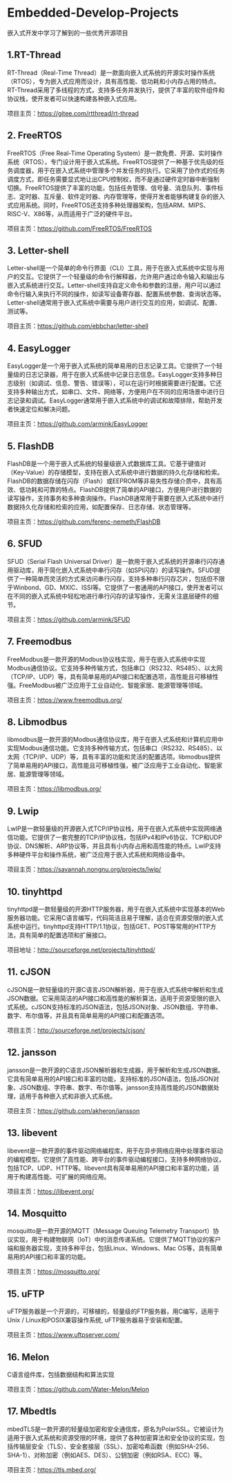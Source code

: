 # Embedded-Develop-Projects

嵌入式开发中学习了解到的一些优秀开源项目

## 1.RT-Thread

RT-Thread（Real-Time Thread）是一款面向嵌入式系统的开源实时操作系统（RTOS），专为嵌入式应用而设计，具有高性能、低功耗和小内存占用的特点。RT-Thread采用了多线程的方式，支持多任务并发执行，提供了丰富的软件组件和协议栈，使开发者可以快速构建各种嵌入式应用。

项目主页：<https://gitee.com/rtthread/rt-thread>

## 2. FreeRTOS

FreeRTOS（Free Real-Time Operating System）是一款免费、开源、实时操作系统（RTOS），专门设计用于嵌入式系统。FreeRTOS提供了一种基于优先级的任务调度器，用于在嵌入式系统中管理多个并发任务的执行。它采用了协作式的任务调度方式，即任务需要显式地让出CPU控制权，而不是通过硬件定时器中断强制切换。FreeRTOS提供了丰富的功能，包括任务管理、信号量、消息队列、事件标志、定时器、互斥量、软件定时器、内存管理等，使得开发者能够构建复杂的嵌入式应用系统。同时，FreeRTOS还支持多种处理器架构，包括ARM、MIPS、RISC-V、X86等，从而适用于广泛的硬件平台。

项目主页：<https://github.com/FreeRTOS/FreeRTOS>

## 3. Letter-shell

Letter-shell是一个简单的命令行界面（CLI）工具，用于在嵌入式系统中实现与用户的交互。它提供了一个轻量级的命令行解释器，允许用户通过命令输入和输出与嵌入式系统进行交互。Letter-shell支持自定义命令和参数的注册，用户可以通过命令行输入来执行不同的操作，如读写设备寄存器、配置系统参数、查询状态等。Letter-shell通常用于嵌入式系统中需要与用户进行交互的应用，如调试、配置、测试等。

项目主页：<https://github.com/ebbchar/letter-shell>

## 4. EasyLogger

EasyLogger是一个用于嵌入式系统的简单易用的日志记录工具。它提供了一个轻量级的日志记录器，用于在嵌入式系统中记录日志信息。EasyLogger支持多种日志级别（如调试、信息、警告、错误等），可以在运行时根据需要进行配置。它还支持多种输出方式，如串口、文件、网络等，方便用户在不同的应用场景中进行日志记录和调试。EasyLogger通常用于嵌入式系统中的调试和故障排除，帮助开发者快速定位和解决问题。

项目主页：<https://github.com/armink/EasyLogger>

## 5. FlashDB

FlashDB是一个用于嵌入式系统的轻量级嵌入式数据库工具。它基于键值对（Key-Value）的存储模型，支持在嵌入式系统中进行数据的持久化存储和检索。FlashDB的数据存储在闪存（Flash）或EEPROM等非易失性存储介质中，具有高效、低功耗和可靠的特点。FlashDB提供了简单的API接口，方便用户进行数据的读写操作，支持事务和多种查询操作。FlashDB通常用于需要在嵌入式系统中进行数据持久化存储和检索的应用，如配置保存、日志存储、状态管理等。

项目主页：<https://github.com/ferenc-nemeth/FlashDB>

## 6. SFUD

SFUD（Serial Flash Universal Driver）是一款用于嵌入式系统的开源串行闪存通用驱动库，用于简化嵌入式系统中串行闪存（如SPI闪存）的读写操作。SFUD提供了一种简单而灵活的方式来访问串行闪存，支持多种串行闪存芯片，包括但不限于Winbond、GD、MXIC、ISSI等。它提供了一套通用的API接口，使开发者可以在不同的嵌入式系统中轻松地进行串行闪存的读写操作，无需关注底层硬件的细节。

项目主页：<https://github.com/armink/SFUD>

## 7. Freemodbus

FreeModbus是一款开源的Modbus协议栈实现，用于在嵌入式系统中实现Modbus通信协议。它支持多种传输方式，包括串口（RS232、RS485）、以太网（TCP/IP、UDP）等，具有简单易用的API接口和配置选项，高性能且可移植性强。FreeModbus被广泛应用于工业自动化、智能家居、能源管理等领域。

项目主页：<https://www.freemodbus.org/>

## 8. Libmodbus

libmodbus是一款开源的Modbus通信协议库，用于在嵌入式系统和计算机应用中实现Modbus通信功能。它支持多种传输方式，包括串口（RS232、RS485）、以太网（TCP/IP、UDP）等，具有丰富的功能和灵活的配置选项。libmodbus提供了简单易用的API接口，高性能且可移植性强，被广泛应用于工业自动化、智能家居、能源管理等领域。

项目主页：<https://libmodbus.org/>

## 9. Lwip

LwIP是一款轻量级的开源嵌入式TCP/IP协议栈，用于在嵌入式系统中实现网络通信功能。它提供了一套完整的TCP/IP协议栈，包括IPv4和IPv6协议、TCP和UDP协议、DNS解析、ARP协议等，并且具有小内存占用和高性能的特点。LwIP支持多种硬件平台和操作系统，被广泛应用于嵌入式系统和网络设备中。

项目主页：<https://savannah.nongnu.org/projects/lwip/>

## 10. tinyhttpd

tinyhttpd是一款轻量级的开源HTTP服务器，用于在嵌入式系统中实现基本的Web服务器功能。它采用C语言编写，代码简洁且易于理解，适合在资源受限的嵌入式系统中运行。tinyhttpd支持HTTP/1.1协议，包括GET、POST等常用的HTTP方法，具有简单的配置选项和扩展接口。

项目地址：<http://sourceforge.net/projects/tinyhttpd/>

## 11. cJSON

cJSON是一款轻量级的开源C语言JSON解析器，用于在嵌入式系统中解析和生成JSON数据。它采用简洁的API接口和高性能的解析算法，适用于资源受限的嵌入式系统。cJSON支持标准的JSON语法，包括JSON对象、JSON数组、字符串、数字、布尔值等，并且具有简单易用的API接口和配置选项。

项目主页：<http://sourceforge.net/projects/cjson/>

## 12. jansson

jansson是一款开源的C语言JSON解析器和生成器，用于解析和生成JSON数据。它具有简单易用的API接口和丰富的功能，支持标准的JSON语法，包括JSON对象、JSON数组、字符串、数字、布尔值等。jansson支持高性能的JSON数据处理，适用于各种嵌入式和非嵌入式系统。

项目主页：<https://github.com/akheron/jansson>

## 13. libevent

libevent是一款开源的事件驱动网络编程库，用于在异步网络应用中处理事件驱动的编程模型。它提供了高性能、跨平台的事件驱动编程接口，支持多种网络协议，包括TCP、UDP、HTTP等。libevent具有简单易用的API接口和丰富的功能，适用于构建高性能、可扩展的网络应用。

项目主页：<https://libevent.org/>

## 14. Mosquitto

mosquitto是一款开源的MQTT（Message Queuing Telemetry Transport）协议实现，用于构建物联网（IoT）中的消息传递系统。它提供了MQTT协议的客户端和服务器实现，支持多种平台，包括Linux、Windows、Mac OS等，具有简单易用的API接口和丰富的功能。

项目主页：<https://mosquitto.org/>

## 15. uFTP

uFTP服务器是一个开源的，可移植的，轻量级的FTP服务器，用C编写，适用于Unix / Linux和POSIX兼容操作系统, uFTP服务器易于安装和配置。

项目主页：<https://www.uftpserver.com/>

## 16. Melon

C语言组件库，包括数据结构和算法实现

项目主页：<https://github.com/Water-Melon/Melon>

## 17. Mbedtls

mbedTLS是一款开源的轻量级加密和安全通信库，原名为PolarSSL。它被设计为适用于嵌入式系统和资源受限的环境，提供了各种加密算法和安全协议的实现，包括传输层安全（TLS）、安全套接层（SSL）、加密哈希函数（例如SHA-256、SHA-1）、对称加密（例如AES、DES）、公钥加密（例如RSA、ECC）等。

项目主页：<https://tls.mbed.org/>

